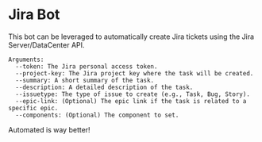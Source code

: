 # Jira Bot

This bot can be leveraged to automatically create Jira tickets using the Jira Server/DataCenter API.

```
Arguments:
  --token: The Jira personal access token.
  --project-key: The Jira project key where the task will be created.
  --summary: A short summary of the task.
  --description: A detailed description of the task.
  --issuetype: The type of issue to create (e.g., Task, Bug, Story).
  --epic-link: (Optional) The epic link if the task is related to a specific epic.
  --components: (Optional) The component to set.
```
Automated is way better!
